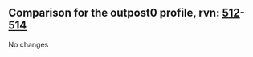 ## Comparison for the outpost0 profile, rvn: [512](https://github.com/PRO100KatYT/FortniteProfileRevisions/tree/main/profiles/outpost0/512%20outpost0.json)-[514](https://github.com/PRO100KatYT/FortniteProfileRevisions/tree/main/profiles/outpost0/514%20outpost0.json)

No changes
